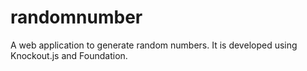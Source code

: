 # randomnumber

A web application to generate random numbers. It is developed using Knockout.js and Foundation.

